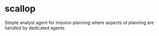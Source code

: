 # scallop
Simple analyst agent for mission planning where aspects of planning are handled by dedicated agents.
